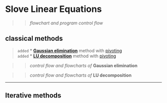 # Slove Linear Equations
>>  _flowchart and program control flow_

## classical methods

>`added`   * [**Gaussian elimination**][Gaussian_elimination] method with [pivoting][Pivot_element]<br>
>`added`   * [**LU decomposition**][LU_decomposition] method with [pivoting][Pivot_element]<br>

>> _control flow and flowcharts of_ **Gaussian elimination**

>> _control flow and flowcharts of_ **LU decomposition**

--------------------
## Iterative methods

[Gaussian_elimination]:https://en.wikipedia.org/wiki/Gaussian_elimination "Refer to WIKIPEDIA."
[Pivot_element]:https://en.wikipedia.org/wiki/Pivot_element "Refer to WIKIPEDIA."
[LU_decomposition]:https://en.wikipedia.org/wiki/LU_decomposition "Refer to WIKIPEDIA."
